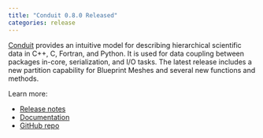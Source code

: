 ```yaml
---
title: "Conduit 0.8.0 Released"
categories: release
---
```


[Conduit](https://github.com/LLNL/conduit) provides an intuitive model for describing hierarchical scientific data in C++, C, Fortran, and Python. It is used for data coupling between packages in-core, serialization, and I/O tasks. The latest release includes a new partition capability for Blueprint Meshes and several new functions and methods.

Learn more:
- [Release notes](https://github.com/LLNL/conduit/releases/tag/v0.8.0)
- [Documentation](https://llnl-conduit.readthedocs.io/en/latest/)
- [GitHub repo](https://github.com/LLNL/conduit)
